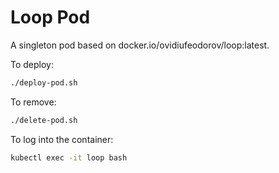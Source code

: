 # Loop Pod

A singleton pod based on docker.io/ovidiufeodorov/loop:latest.

To deploy:

```bash
./deploy-pod.sh
```

To remove:

```bash
./delete-pod.sh
```
To log into the container:

```bash
kubectl exec -it loop bash
```
